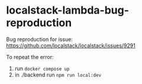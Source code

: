 # localstack-lambda-bug-reproduction
Bug reproduction for issue: https://github.com/localstack/localstack/issues/9291

To repeat the error:

1. run `docker compose up`
2. in ./backend run `npm run local:dev`
